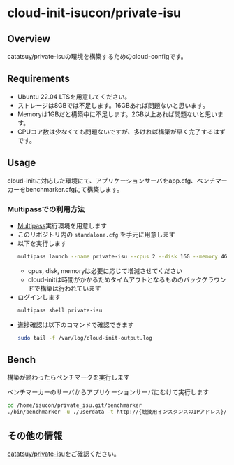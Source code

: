 # cloud-init-isucon/private-isu

## Overview

catatsuy/private-isuの環境を構築するためのcloud-configです。

## Requirements

* Ubuntu 22.04 LTSを用意してください。
* ストレージは8GBでは不足します。16GBあれば問題ないと思います。
* Memoryは1GBだと構築中に不足します。2GB以上あれば問題ないと思います。
* CPUコア数は少なくても問題ないですが、多ければ構築が早く完了するはずです。


## Usage

cloud-initに対応した環境にて、アプリケーションサーバをapp.cfg、ベンチマーカーをbenchmarker.cfgにて構築します。

### Multipassでの利用方法

* [Multipass](https://multipass.run/)実行環境を用意します
* このリポジトリ内の `standalone.cfg` を手元に用意します
* 以下を実行します
  ```sh
  multipass launch --name private-isu --cpus 2 --disk 16G --memory 4G --cloud-init standalone.cfg 22.04
  ```
  * cpus, disk, memoryは必要に応じて増減させてください
  * cloud-initは時間がかかるためタイムアウトとなるもののバックグラウンドで構築は行われています
* ログインします
  ```sh
  multipass shell private-isu
  ```
* 進捗確認は以下のコマンドで確認できます
  ```sh
  sudo tail -f /var/log/cloud-init-output.log
  ```

## Bench

構築が終わったらベンチマークを実行します

ベンチマーカーのサーバからアプリケーションサーバにむけて実行します

```sh
cd /home/isucon/private_isu.git/benchmarker
./bin/benchmarker -u ./userdata -t http://{競技用インスタンスのIPアドレス}/
```

## その他の情報

[catatsuy/private-isu](https://github.com/catatsuy/private-isu/)をご確認ください。
